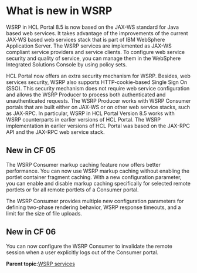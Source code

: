 # What is new in WSRP

WSRP in HCL Portal 8.5 is now based on the JAX-WS standard for Java based web services. It takes advantage of the improvements of the current JAX-WS based web services stack that is part of IBM WebSphere Application Server. The WSRP services are implemented as JAX-WS compliant service providers and service clients. To configure web service security and quality of service, you can manage them in the WebSphere Integrated Solutions Console by using policy sets.

HCL Portal now offers an extra security mechanism for WSRP. Besides, web services security, WSRP also supports HTTP-cookie-based Single Sign On \(SSO\). This security mechanism does not require web service configuration and allows the WSRP Producer to process both authenticated and unauthenticated requests. The WSRP Producer works with WSRP Consumer portals that are built either on JAX-WS or on other web service stacks, such as JAX-RPC. In particular, WSRP in HCL Portal Version 8.5 works with WSRP counterparts in earlier versions of HCL Portal. The WSRP implementation in earlier versions of HCL Portal was based on the JAX-RPC API and the JAX-RPC web service stack.

## New in CF 05

The WSRP Consumer markup caching feature now offers better performance. You can now use WSRP markup caching without enabling the portlet container fragment caching. With a new configuration parameter, you can enable and disable markup caching specifically for selected remote portlets or for all remote portlets of a Consumer portal.

The WSRP Consumer provides multiple new configuration parameters for defining two-phase rendering behavior, WSRP response timeouts, and a limit for the size of file uploads.

## New in CF 06

You can now configure the WSRP Consumer to invalidate the remote session when a user explicitly logs out of the Consumer portal.

**Parent topic:**[WSRP services](../admin-system/wsrpc.md)

